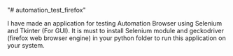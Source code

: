 "# automation_test_firefox" 


I have made an application for testing Automation Browser using Selenium and Tkinter (For GUI).
It is must to install Selenium module and geckodriver (firefox web browser engine) in your python folder to run this application on your system. 

